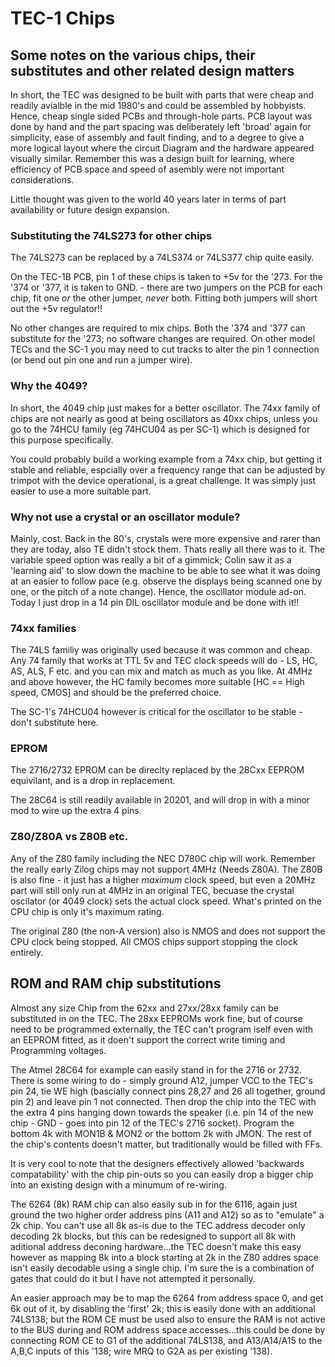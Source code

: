 # TEC-1 Chips

## Some notes on the various chips, their substitutes and other related design matters

In short, the TEC was designed to be built with parts that were cheap and readily avialble in the mid 1980's and could be assembled by hobbyists. Hence, cheap single sided PCBs and through-hole parts. PCB layout was done by hand and the part spacing was deliberately left 'broad' again for simplicity, ease of assembly and fault finding, and to a degree to give a more logical layout where the circuit Diagram and the hardware appeared visually similar. Remember this was a design built for learning, where efficiency of PCB space and speed of asembly were not important considerations.

Little thought was given to the world 40 years later in terms of part availability or future design expansion.

### Substituting the 74LS273 for other chips

The 74LS273 can be replaced by a 74LS374 or 74LS377 chip quite easily.

On the TEC-1B PCB, pin 1 of these chips is taken to +5v for the '273. For the '374 or '377, it is taken to GND. - there are two jumpers on the PCB for each chip, fit one *or* the other jumper, *never* both. Fitting both jumpers will short out the +5v regulator!!

No other changes are required to mix chips. Both the '374 and '377 can substitute for the '273; no software changes are required. On other model TECs and the SC-1 you may need to cut tracks to alter the pin 1 connection (or bend out pin one and run a jumper wire).

### Why the 4049?

In short, the 4049 chip just makes for a better oscillator. The 74xx family of chips are not nearly as good at being oscillators as 40xx chips, unless you go to the 74HCU family (eg 74HCU04 as per SC-1) which is designed for this purpose specifically.

You could probably build a working example from a 74xx chip, but getting it stable and reliable, espcially over a frequency range that can be adjusted by trimpot with the device operational, is a great challenge. It was simply just easier to use a more suitable part.

### Why not use a crystal or an oscillator module?

Mainly, cost. Back in the 80's, crystals were more expensive and rarer than they are today, also TE didn't stock them. Thats really all there was to it. The variable speed option was really a bit of a gimmick; Colin saw it as a 'learning aid' to slow down the machine to be able to see what it was doing at an easier to follow pace (e.g. observe the displays being scanned one by one, or the pitch of a note change). Hence, the oscillator module ad-on. Today I just drop in a 14 pin DIL oscillator module and be done with it!!

### 74xx families

The 74LS familiy was originally used because it was common and cheap. Any 74 family that works at TTL 5v and TEC clock speeds will do - LS, HC, AS, ALS, F etc. and you can mix and match as much as you like. At 4MHz and above however, the HC family becomes more suitable [HC == High speed, CMOS] and should be the preferred choice.

The SC-1's 74HCU04 however is critical for the oscillator to be stable - don't substitute here.

### EPROM

The 2716/2732 EPROM can be direclty replaced by the 28Cxx EEPROM equivilant, and is a drop in replacement.

The 28C64 is still readily available in 20201, and will drop in with a minor mod to wire up the extra 4 pins.

### Z80/Z80A vs Z80B etc.

Any of the Z80 family including the NEC D780C chip will work. Remember the really early Zilog chips may not support 4MHz (Needs Z80A). The Z80B is also fine - it just has a higher *maximum* clock speed, but even a 20MHz part will still only run at 4MHz in an original TEC, becuase the crystal oscilator (or 4049 clock) sets the actual clock speed. What's printed on the CPU chip is only it's maximum rating.

The original Z80 (the non-A version) also is NMOS and does not support the CPU clock being stopped. All CMOS chips support stopping the clock entirely.


## ROM and RAM chip substitutions

Almost any size Chip from the 62xx and 27xx/28xx family can be substituted in on the TEC. The 28xx EEPROMs work fine, but of course need to be programmed externally, the TEC can't program iself even with an EEPROM fitted, as it doen't support the correct write timing and Programming voltages.

The Atmel 28C64 for example can easily stand in for the 2716 or 2732. There is some wiring to do - simply ground A12, jumper VCC to the TEC's pin 24, tie WE high (bascially connect pins 28,27 and 26 all together, ground pin 2) and leave pin 1 not connected. Then drop the chip into the TEC with the extra 4 pins hanging down towards the speaker (i.e. pin 14 of the new chip - GND - goes into pin 12 of the TEC's 2716 socket). Program the bottom 4k with MON1B & MON2 or the bottom 2k with JMON. The rest of the chip's contents doesn't matter, but traditionally would be filled with FFs.

It is very cool to note that the designers effectively allowed 'backwards compatability' with the chip pin-outs so you can easily drop a bigger chip into an existing design with a minumum of re-wiring.

The 6264 (8k) RAM chip can also easily sub in for the 6116, again just ground the two higher order address pins (A11 and A12) so as to "emulate" a 2k chip. You can't use all 8k as-is due to the TEC address decoder only decoding 2k blocks, but this can be redesigned to support all 8k with aditional address deconing hardware...the TEC doesn't make this easy however as mapping 8k into a block starting at 2k in the Z80 addres space isn't easily decodable using a single chip. I'm sure the is a combination of gates that could do it but I have not attempted it personally.

An easier approach may be to map the 6264 from address space 0, and get 6k out of it, by disabling the 'first' 2k; this is easily done with an additional 74LS138; but the ROM CE must be used also to ensure the RAM is not active to the BUS during and ROM address space accesses...this could be done by connecting ROM CE to G1 of the additional 74LS138, and A13/A14/A15 to the A,B,C inputs of this '138; wire MRQ to G2A as per existing '138).
